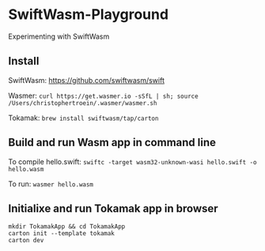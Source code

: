 # SwiftWasm-Playground
Experimenting with SwiftWasm


## Install
SwiftWasm: https://github.com/swiftwasm/swift

Wasmer: `curl https://get.wasmer.io -sSfL | sh; source /Users/christophertroein/.wasmer/wasmer.sh`

Tokamak: `brew install swiftwasm/tap/carton`

## Build and run Wasm app in command line
To compile hello.swift: `swiftc -target wasm32-unknown-wasi hello.swift -o hello.wasm`

To run: `wasmer hello.wasm`

## Initialixe and run Tokamak app in browser
```
mkdir TokamakApp && cd TokamakApp
carton init --template tokamak
carton dev
```
